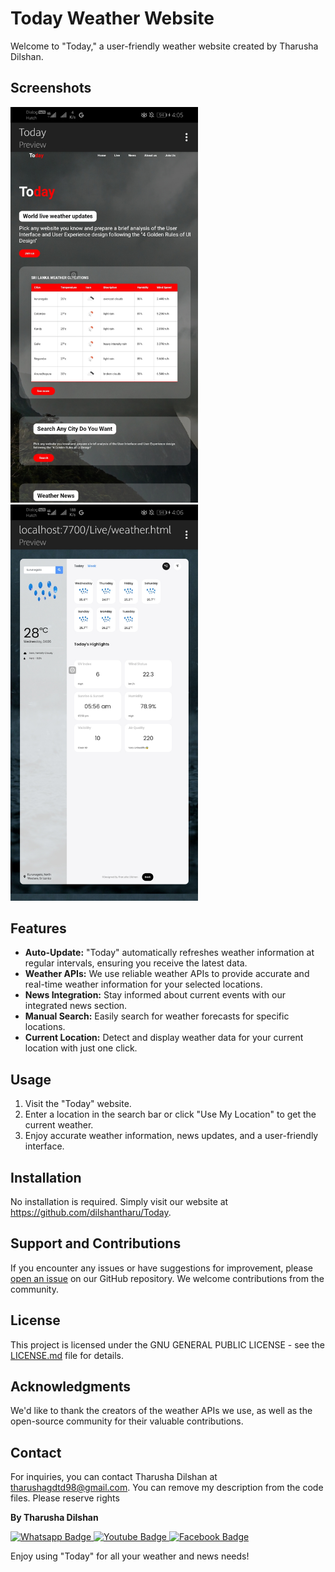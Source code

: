 # Today Weather Website

Welcome to "Today," a user-friendly weather website created by Tharusha Dilshan.

## Screenshots
<p float="left">
  <img src="https://github.com/dilshantharu/Today/blob/623ecfd8fe8240a350809b0f344399544f4f9d4e/Img/Screenshot_20231004_160557_io.spck.jpg" width="300" /> 
  <img src="https://github.com/dilshantharu/Today/blob/f51a8c00ae241c40808072c48483530198df74d8/Img/Screenshot_20231004_160646_io.spck.jpg" width="300" />
</p>
  
## Features

- **Auto-Update:** "Today" automatically refreshes weather information at regular intervals, ensuring you receive the latest data.
- **Weather APIs:** We use reliable weather APIs to provide accurate and real-time weather information for your selected locations.
- **News Integration:** Stay informed about current events with our integrated news section.
- **Manual Search:** Easily search for weather forecasts for specific locations.
- **Current Location:** Detect and display weather data for your current location with just one click.

## Usage

1. Visit the "Today" website.
2. Enter a location in the search bar or click "Use My Location" to get the current weather.
3. Enjoy accurate weather information, news updates, and a user-friendly interface.

## Installation

No installation is required. Simply visit our website at https://github.com/dilshantharu/Today.

## Support and Contributions

If you encounter any issues or have suggestions for improvement, please [open an issue](link_to_issues) on our GitHub repository. We welcome contributions from the community.

## License

This project is licensed under the GNU GENERAL PUBLIC LICENSE - see the [LICENSE.md](LICENSE.md) file for details.

## Acknowledgments

We'd like to thank the creators of the weather APIs we use, as well as the open-source community for their valuable contributions.

## Contact

For inquiries, you can contact Tharusha Dilshan at tharushagdtd98@gmail.com.
You can remove my description from the code files. Please reserve rights

**By Tharusha Dilshan**
<div id="badges">
  <a href="whatsap">
    <img src="https://img.shields.io/badge/Whatsapp-green?style=for-the-badge&logo=whatsapp&logoColor=white" alt="Whatsapp Badge"/>
  </a>
  <a href="your-youtube-URL">
    <img src="https://img.shields.io/badge/YouTube-red?style=for-the-badge&logo=youtube&logoColor=white" alt="Youtube Badge"/>
  </a>
  <a href="your-Facebook-URL">
    <img src="https://img.shields.io/badge/Facebook-blue?style=for-the-badge&logo=facebook&logoColor=white" alt="Facebook Badge"/>
  </a>
</div>

Enjoy using "Today" for all your weather and news needs!
